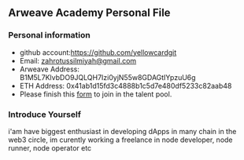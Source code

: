 ## Arweave Academy Personal File

### Personal information

- github account:https://github.com/yellowcardgit
- Email: zahrotussilmiyah@gmail.com
- Arweave Address: B1M5L7KlvbDO9JQLQH7Izi0yjN55w8GDAGtIYpzuU6g
- ETH Address: 0x41ab1d15fd3c4888b1c5d7e480df5233c82aab48
- Please finish this [form](https://docs.google.com/forms/d/e/1FAIpQLSfWA5fIIcBgmRppm3jNz5vmf9Mai_QMVil-2pO4r7YKn_Zhtw/viewform?usp=sf_link) to join in the talent pool.

### Introduce Yourself
 i'am have biggest enthusiast in developing dApps in many chain in the web3 circle, im curently working a freelance in node developer, node runner, node operator etc

